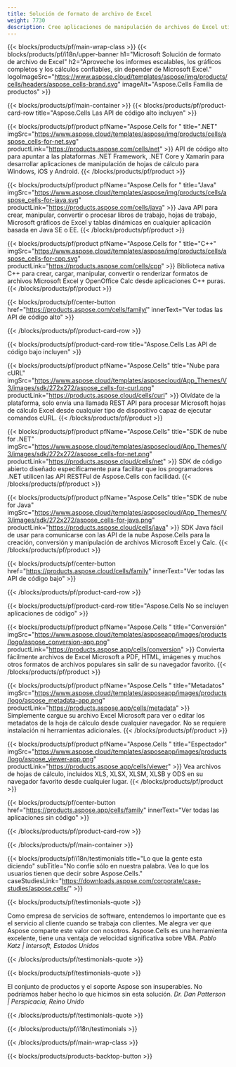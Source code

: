 ```yaml
---
title: Solución de formato de archivo de Excel
weight: 7730
description: Cree aplicaciones de manipulación de archivos de Excel utilizando API de código alto o bajo o aplicaciones sin código para ver, comparar, inspeccionar o convertir archivos de Excel.
---
```

{{< blocks/products/pf/main-wrap-class >}}
{{< blocks/products/pf/i18n/upper-banner h1="Microsoft Solución de formato de archivo de Excel" h2="Aproveche los informes escalables, los gráficos completos y los cálculos confiables, sin depender de Microsoft Excel." logoImageSrc="https://www.aspose.cloud/templates/aspose/img/products/cells/headers/aspose_cells-brand.svg" imageAlt="Aspose.Cells Familia de productos" >}}

{{< blocks/products/pf/main-container >}}
{{< blocks/products/pf/product-card-row title="Aspose.Cells Las API de código alto incluyen" >}}

{{< blocks/products/pf/product pfName="Aspose.Cells for " title=".NET" imgSrc="https://www.aspose.cloud/templates/aspose/img/products/cells/aspose_cells-for-net.svg" productLink="https://products.aspose.com/cells/net" >}}
API de código alto para apuntar a las plataformas .NET Framework, .NET Core y Xamarin para desarrollar aplicaciones de manipulación de hojas de cálculo para Windows, iOS y Android.
{{< /blocks/products/pf/product >}}

{{< blocks/products/pf/product pfName="Aspose.Cells for " title="Java" imgSrc="https://www.aspose.cloud/templates/aspose/img/products/cells/aspose_cells-for-java.svg" productLink="https://products.aspose.com/cells/java" >}}
Java API para crear, manipular, convertir o procesar libros de trabajo, hojas de trabajo, Microsoft gráficos de Excel y tablas dinámicas en cualquier aplicación basada en Java SE o EE.
{{< /blocks/products/pf/product >}}

{{< blocks/products/pf/product pfName="Aspose.Cells for " title="C++" imgSrc="https://www.aspose.cloud/templates/aspose/img/products/cells/aspose_cells-for-cpp.svg" productLink="https://products.aspose.com/cells/cpp" >}}
Biblioteca nativa C++ para crear, cargar, manipular, convertir o renderizar formatos de archivos Microsoft Excel y OpenOffice Calc desde aplicaciones C++ puras.
{{< /blocks/products/pf/product >}}

{{< blocks/products/pf/center-button href="https://products.aspose.com/cells/family/" innerText="Ver todas las API de código alto" >}}

{{< /blocks/products/pf/product-card-row >}}

{{< blocks/products/pf/product-card-row title="Aspose.Cells Las API de código bajo incluyen" >}}

{{< blocks/products/pf/product pfName="Aspose.Cells" title="Nube para cURL" imgSrc="https://www.aspose.cloud/templates/asposecloud/App_Themes/V3/images/sdk/272x272/aspose_cells-for-curl.png" productLink="https://products.aspose.cloud/cells/curl" >}}
Olvídate de la plataforma, solo envía una llamada REST API para procesar Microsoft hojas de cálculo Excel desde cualquier tipo de dispositivo capaz de ejecutar comandos cURL.
{{< /blocks/products/pf/product >}}

{{< blocks/products/pf/product pfName="Aspose.Cells" title="SDK de nube for .NET" imgSrc="https://www.aspose.cloud/templates/asposecloud/App_Themes/V3/images/sdk/272x272/aspose_cells-for-net.png" productLink="https://products.aspose.cloud/cells/net" >}}
SDK de código abierto diseñado específicamente para facilitar que los programadores .NET utilicen las API RESTFul de Aspose.Cells con facilidad.
{{< /blocks/products/pf/product >}}

{{< blocks/products/pf/product pfName="Aspose.Cells" title="SDK de nube for Java" imgSrc="https://www.aspose.cloud/templates/asposecloud/App_Themes/V3/images/sdk/272x272/aspose_cells-for-java.png" productLink="https://products.aspose.cloud/cells/java" >}}
SDK Java fácil de usar para comunicarse con las API de la nube Aspose.Cells para la creación, conversión y manipulación de archivos Microsoft Excel y Calc.
{{< /blocks/products/pf/product >}}

{{< blocks/products/pf/center-button href="https://products.aspose.cloud/cells/family" innerText="Ver todas las API de código bajo" >}}

{{< /blocks/products/pf/product-card-row >}}

{{< blocks/products/pf/product-card-row title="Aspose.Cells No se incluyen aplicaciones de código" >}}

{{< blocks/products/pf/product pfName="Aspose.Cells " title="Conversión" imgSrc="https://www.aspose.cloud/templates/asposeapp/images/products/logo/aspose_conversion-app.png" productLink="https://products.aspose.app/cells/conversion" >}}
Convierta fácilmente archivos de Excel Microsoft a PDF, HTML, imágenes y muchos otros formatos de archivos populares sin salir de su navegador favorito.
{{< /blocks/products/pf/product >}}

{{< blocks/products/pf/product pfName="Aspose.Cells " title="Metadatos" imgSrc="https://www.aspose.cloud/templates/asposeapp/images/products/logo/aspose_metadata-app.png" productLink="https://products.aspose.app/cells/metadata" >}}
 Simplemente cargue su archivo Excel Microsoft para ver o editar los metadatos de la hoja de cálculo desde cualquier navegador. No se requiere instalación ni herramientas adicionales.
{{< /blocks/products/pf/product >}}

{{< blocks/products/pf/product pfName="Aspose.Cells " title="Espectador" imgSrc="https://www.aspose.cloud/templates/asposeapp/images/products/logo/aspose_viewer-app.png" productLink="https://products.aspose.app/cells/viewer" >}}
Vea archivos de hojas de cálculo, incluidos XLS, XLSX, XLSM, XLSB y ODS en su navegador favorito desde cualquier lugar.
{{< /blocks/products/pf/product >}}

{{< blocks/products/pf/center-button href="https://products.aspose.app/cells/family" innerText="Ver todas las aplicaciones sin código" >}}

{{< /blocks/products/pf/product-card-row >}}

{{< /blocks/products/pf/main-container >}}

{{< blocks/products/pf/i18n/testimonials title="Lo que la gente esta diciendo" subTitle="No confíe sólo en nuestra palabra. Vea lo que los usuarios tienen que decir sobre Aspose.Cells." caseStudiesLink="https://downloads.aspose.com/corporate/case-studies/aspose.cells/" >}}

{{< blocks/products/pf/testimonials-quote >}}
<p class="first">
 Como empresa de servicios de software, entendemos lo importante que es el servicio al cliente cuando se trabaja con clientes. Me alegra ver que Aspose comparte este valor con nosotros. Aspose.Cells es una herramienta excelente, tiene una ventaja de velocidad significativa sobre VBA.
 <em>
 Pablo Katz | Intersoft, Estados Unidos
 </em>
</p>

{{< /blocks/products/pf/testimonials-quote >}}

{{< blocks/products/pf/testimonials-quote >}}
<p class="second">
El conjunto de productos y el soporte Aspose son insuperables. No podríamos haber hecho lo que hicimos sin esta solución.
 <em>
 Dr. Dan Patterson | Perspicacia, Reino Unido
 </em>
</p>

{{< /blocks/products/pf/testimonials-quote >}}

{{< /blocks/products/pf/i18n/testimonials >}}

{{< /blocks/products/pf/main-wrap-class >}}

{{< blocks/products/products-backtop-button >}}
